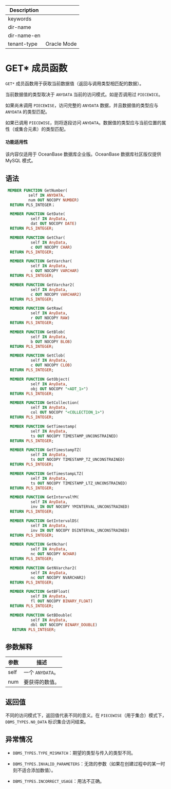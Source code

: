| Description   |                 |
|---------------|-----------------|
| keywords      |                 |
| dir-name      |                 |
| dir-name-en   |                 |
| tenant-type   | Oracle Mode     |

# GET* 成员函数

`GET*` 成员函数用于获取当前数据值（返回与调用类型相匹配的数据）。

当前数据值的类型取决于 `ANYDATA` 当前的访问模式。如是否调用过 `PIECEWICE`。

如果尚未调用 `PIECEWISE`，访问完整的 `ANYDATA` 数据，并且数据值的类型应与 `ANYDATA` 的类型匹配。

如果已调用 `PIECEWISE`，则将逐段访问 `ANYDATA`。数据值的类型应与当前位置的属性（或集合元素）的类型匹配。

  <main id="notice" >
    <h4>功能适用性</h4>
    <p>该内容仅适用于 OceanBase 数据库企业版。OceanBase 数据库社区版仅提供 MySQL 模式。</p>
  </main>

## 语法

```sql
 MEMBER FUNCTION GetNumber(
          self IN ANYDATA, 
          num OUT NOCOPY NUMBER)
  RETURN PLS_INTEGER；

  MEMBER FUNCTION GetDate(
           self IN AnyData, 
           dat OUT NOCOPY DATE)
  RETURN PLS_INTEGER;

  MEMBER FUNCTION GetChar(
           self IN AnyData, 
           c OUT NOCOPY CHAR)
  RETURN PLS_INTEGER;

  MEMBER FUNCTION GetVarchar(
           self IN AnyData, 
           c OUT NOCOPY VARCHAR)
  RETURN PLS_INTEGER;

  MEMBER FUNCTION GetVarchar2(
           self IN AnyData, 
           c OUT NOCOPY VARCHAR2)
  RETURN PLS_INTEGER;

  MEMBER FUNCTION GetRaw(
           self IN AnyData, 
           r OUT NOCOPY RAW)
  RETURN PLS_INTEGER;

  MEMBER FUNCTION GetBlob(
           self IN AnyData, 
           b OUT NOCOPY BLOB)
  RETURN PLS_INTEGER;

  MEMBER FUNCTION GetClob(
           self IN AnyData, 
           c OUT NOCOPY CLOB)
  RETURN PLS_INTEGER;

  MEMBER FUNCTION GetObject(
           self IN AnyData, 
           obj OUT NOCOPY "<ADT_1>")
  RETURN PLS_INTEGER;

  MEMBER FUNCTION GetCollection(
           self IN AnyData, 
           col OUT NOCOPY "<COLLECTION_1>") 
  RETURN PLS_INTEGER;

  MEMBER FUNCTION GetTimestamp(
           self IN AnyData, 
           ts OUT NOCOPY TIMESTAMP_UNCONSTRAINED)
  RETURN PLS_INTEGER;

  MEMBER FUNCTION GetTimestampTZ(
           self IN AnyData, 
           ts OUT NOCOPY TIMESTAMP_TZ_UNCONSTRAINED)
  RETURN PLS_INTEGER;

  MEMBER FUNCTION GetTimestampLTZ(
           self IN AnyData, 
           ts OUT NOCOPY TIMESTAMP_LTZ_UNCONSTRAINED)
  RETURN PLS_INTEGER;

  MEMBER FUNCTION GetIntervalYM(
           self IN AnyData, 
           inv IN OUT NOCOPY YMINTERVAL_UNCONSTRAINED)
  RETURN PLS_INTEGER;

  MEMBER FUNCTION GetIntervalDS(
           self IN AnyData, 
           inv IN OUT NOCOPY DSINTERVAL_UNCONSTRAINED)
  RETURN PLS_INTEGER;

  MEMBER FUNCTION GetNchar(
           self IN AnyData, 
           nc OUT NOCOPY NCHAR)
  RETURN PLS_INTEGER;

  MEMBER FUNCTION GetNVarchar2(
           self IN AnyData, 
           nc OUT NOCOPY NVARCHAR2)
  RETURN PLS_INTEGER;

  MEMBER FUNCTION GetBFloat(
           self IN AnyData, 
           fl OUT NOCOPY BINARY_FLOAT)
  RETURN PLS_INTEGER;

  MEMBER FUNCTION GetBDouble(
           self IN AnyData, 
           dbl OUT NOCOPY BINARY_DOUBLE)
   RETURN PLS_INTEGER;
```



## 参数解释



|  参数  |      描述       |
|------|---------------|
| self | 一个 `ANYDATA`。 |
| num  | 要获得的数值。       |



## 返回值

不同的访问模式下，返回值代表不同的意义。在 `PIECEWISE`（用于集合）模式下，`DBMS_TYPES.NO_DATA` 标识集合访问结束。

## 异常情况

* `DBMS_TYPES.TYPE_MISMATCH`：期望的类型与传入的类型不同。

  

* `DBMS_TYPES.INVALID_PARAMETERS`：无效的参数（如果在创建过程中的某一时刻不适合添加数值）。

  

* `DBMS_TYPES.INCORRECT_USAGE`：用法不正确。

  



